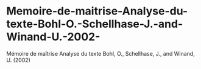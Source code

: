 # Memoire-de-maitrise-Analyse-du-texte-Bohl-O.-Schellhase-J.-and-Winand-U.-2002-
Mémoire de maîtrise Analyse du texte Bohl, O., Schellhase, J., and Winand, U. (2002)
